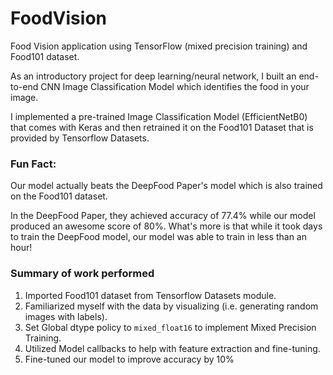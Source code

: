 # FoodVision

Food Vision application using TensorFlow (mixed precision training) and Food101 dataset.

As an introductory project for deep learning/neural network, I built an end-to-end CNN Image Classification Model which identifies the food in your image.

I implemented a pre-trained Image Classification Model (EfficientNetB0) that comes with Keras and then retrained it on the Food101 Dataset that is provided by Tensorflow Datasets.

### Fun Fact:
Our model actually beats the DeepFood Paper's model which is also trained on the Food101 dataset.

In the DeepFood Paper, they achieved accuracy of 77.4% while our model produced an awesome score of 80%. What's more is that while it took days to train the DeepFood model, our model was able to train in less than an hour!

### Summary of work performed

1. Imported Food101 dataset from Tensorflow Datasets module.
2. Familiarized myself with the data by visualizing (i.e. generating random images with labels).
3. Set Global dtype policy to `mixed_float16` to implement Mixed Precision Training.
4. Utilized Model callbacks to help with feature extraction and fine-tuning.
5. Fine-tuned our model to improve accuracy by 10%
